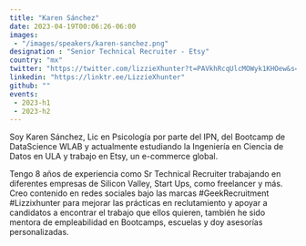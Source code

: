 ```yaml
---
title: "Karen Sánchez"
date: 2023-04-19T00:06:26-06:00
images: 
 - "/images/speakers/karen-sanchez.png"
designation : "Senior Technical Recruiter - Etsy"
country: "mx"
twitter: "https://twitter.com/lizzieXhunter?t=PAVkhRcqUlcMOWyk1KHOew&s=09"
linkedin: "https://linktr.ee/LizzieXhunter"
github: ""
events: 
 - 2023-h1
 - 2023-h2
---
```


Soy Karen Sánchez, Lic en Psicología por parte del IPN, del Bootcamp de DataScience WLAB y actualmente estudiando la Ingeniería en Ciencia de Datos en ULA y trabajo en Etsy, un e-commerce global.

Tengo 8 años de experiencia como Sr Technical Recruiter trabajando en diferentes empresas de Silicon Valley, Start Ups, como freelancer y más.
Creo contenido en redes sociales bajo las marcas #GeekRecruitment #Lizzixhunter para mejorar las prácticas en reclutamiento y apoyar a candidatos a encontrar el trabajo que ellos quieren, también he sido mentora de empleabilidad en Bootcamps, escuelas y doy asesorías personalizadas.
